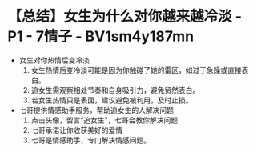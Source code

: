 # 【总结】女生为什么对你越来越冷淡 - P1 - 7情子 - BV1sm4y187mn

-   女生对你热情后变冷淡
    1.  女生热情后变冷淡可能是因为你触碰了她的雷区，如过于急躁或直接表白。
    2.  追女生需观察相处节奏和自身吸引力，避免贸然表白。
    3.  若女生热情只是表面，建议避免被利用，及时止损。
-   七哥提供情感助手服务，帮助追女生的人解决问题
    1.  点击头像，留言“追女生”，七哥会教你解决问题
    2.  七哥承诺让你收获美好的爱情
    3.  七哥是情感助手，专门解决情感问题。